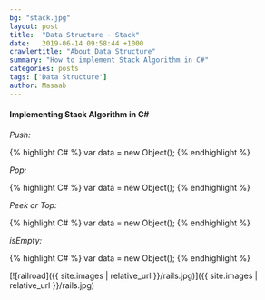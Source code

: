 ```yaml
---
bg: "stack.jpg"
layout: post
title:  "Data Structure - Stack"
date:   2019-06-14 09:58:44 +1000
crawlertitle: "About Data Structure"
summary: "How to implement Stack Algorithm in C#"
categories: posts
tags: ['Data Structure']
author: Masaab
---
```


#### Implementing Stack Algorithm in C#


*Push:*


{% highlight C# %}
var data = new Object();
{% endhighlight %}

*Pop:*

{% highlight C# %}
var data = new Object();
{% endhighlight %}

*Peek or Top:*

{% highlight C# %}
var data = new Object();
{% endhighlight %}

*isEmpty:*

{% highlight C# %}
var data = new Object();
{% endhighlight %}


[![railroad]({{ site.images | relative_url }}/rails.jpg)]({{ site.images | relative_url }}/rails.jpg)





